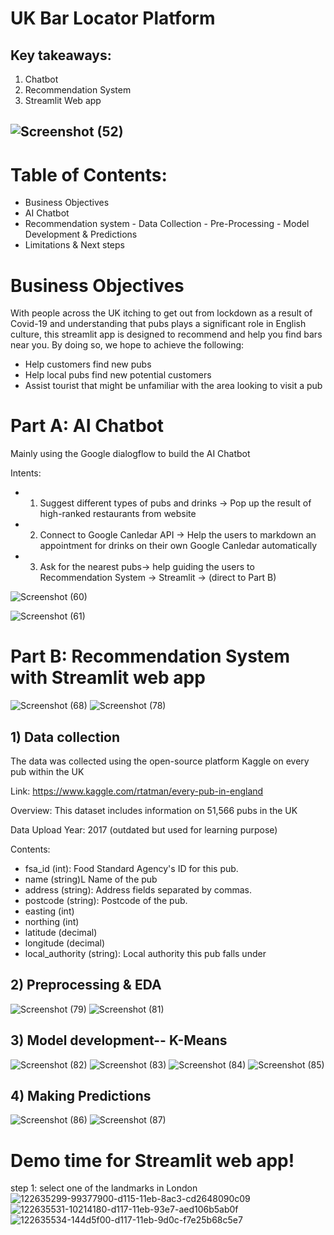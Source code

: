

# UK Bar Locator Platform

## Key takeaways: 
1. Chatbot
2. Recommendation System 
3. Streamlit Web app

## ![Screenshot (52)](https://user-images.githubusercontent.com/80455832/122505976-fd800d00-d02f-11eb-98a9-59ade9ff72b0.png)
# Table of Contents:

- Business Objectives
- AI Chatbot
- Recommendation system
          - Data Collection
          - Pre-Processing
          - Model Development & Predictions
- Limitations & Next steps


# Business Objectives
With people across the UK itching to get out from lockdown as a result of Covid-19 and understanding that pubs plays a significant role in English culture, this streamlit app is designed to recommend and help you find bars near you. By doing so, we hope to achieve the following:

- Help customers find new pubs
- Help local pubs find new potential customers
- Assist tourist that might be unfamiliar with the area looking to visit a pub

# Part A: AI Chatbot
Mainly using the Google dialogflow to build the AI Chatbot

Intents:
- 1. Suggest different types of pubs and drinks -> Pop up the result of high-ranked restaurants from website
- 2. Connect to Google Canledar API -> Help the users to markdown an appointment for drinks on their own Google Canledar automatically
- 3. Ask for the nearest pubs-> help guiding the users to Recommendation System -> Streamlit -> (direct to Part B)

![Screenshot (60)](https://user-images.githubusercontent.com/80455832/122524438-b3f0eb80-d04a-11eb-81fc-11c57e2f6d7a.png)

![Screenshot (61)](https://user-images.githubusercontent.com/80455832/122524425-b05d6480-d04a-11eb-91b4-3b53302ca45a.png)


# Part B: Recommendation System with Streamlit web app

![Screenshot (68)](https://user-images.githubusercontent.com/80455832/122540835-98daa780-d05b-11eb-8143-0fbeeffecfdd.png)
![Screenshot (78)](https://user-images.githubusercontent.com/80455832/122547040-30db8f80-d062-11eb-9c38-56d3edecde68.png)

## 1) Data collection
The data was collected using the open-source platform Kaggle on every pub within the UK

Link: https://www.kaggle.com/rtatman/every-pub-in-england

Overview: This dataset includes information on 51,566 pubs in the UK

Data Upload Year: 2017 (outdated but used for learning purpose)

Contents:

- fsa_id (int): Food Standard Agency's ID for this pub.
- name (string)L Name of the pub
- address (string): Address fields separated by commas.
- postcode (string): Postcode of the pub.
- easting (int)
- northing (int)
- latitude (decimal)
- longitude (decimal)
- local_authority (string): Local authority this pub falls under

## 2) Preprocessing & EDA

![Screenshot (79)](https://user-images.githubusercontent.com/80455832/122547050-33d68000-d062-11eb-885c-f78be433fe2b.png)
![Screenshot (81)](https://user-images.githubusercontent.com/80455832/122547091-3cc75180-d062-11eb-86c4-181d4eabae9c.png)

## 3) Model development-- K-Means
![Screenshot (82)](https://user-images.githubusercontent.com/80455832/122547102-3f29ab80-d062-11eb-85ac-637a4a811447.png)
![Screenshot (83)](https://user-images.githubusercontent.com/80455832/122547122-451f8c80-d062-11eb-974a-8c6c871fda67.png)
![Screenshot (84)](https://user-images.githubusercontent.com/80455832/122547126-481a7d00-d062-11eb-9413-b337677e33a0.png)
![Screenshot (85)](https://user-images.githubusercontent.com/80455832/122547136-4bae0400-d062-11eb-992b-5e69f9b65ae9.png)
## 4) Making Predictions
![Screenshot (86)](https://user-images.githubusercontent.com/80455832/122547143-4d77c780-d062-11eb-88ca-c15b5c43470b.png)
![Screenshot (87)](https://user-images.githubusercontent.com/80455832/122547150-4f418b00-d062-11eb-8579-db1874251ee4.png)

# Demo time for Streamlit web app!
step 1: select one of the landmarks in London
![122635299-99377900-d115-11eb-8ac3-cd2648090c09](https://user-images.githubusercontent.com/80455832/124442440-54ffd600-ddaf-11eb-90e0-b17fa73eee83.gif)
![122635531-10214180-d117-11eb-93e7-aed106b5ab0f](https://user-images.githubusercontent.com/80455832/124442453-57fac680-ddaf-11eb-9e16-d7400c6ae24e.gif)
![122635534-144d5f00-d117-11eb-9d0c-f7e25b68c5e7](https://user-images.githubusercontent.com/80455832/124442474-5af5b700-ddaf-11eb-8f67-867541d359f6.gif)





